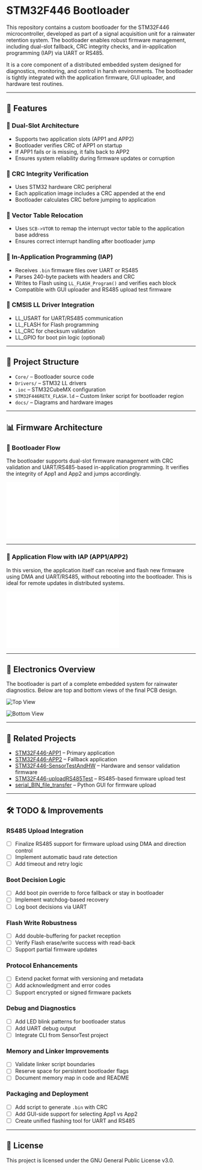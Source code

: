 # STM32F446 Bootloader

This repository contains a custom bootloader for the STM32F446 microcontroller, developed as part of a signal acquisition unit for a rainwater retention system. The bootloader enables robust firmware management, including dual-slot fallback, CRC integrity checks, and in-application programming (IAP) via UART or RS485.

It is a core component of a distributed embedded system designed for diagnostics, monitoring, and control in harsh environments. The bootloader is tightly integrated with the application firmware, GUI uploader, and hardware test routines.

---

## 🚀 Features

### 🔁 Dual-Slot Architecture
- Supports two application slots (APP1 and APP2)
- Bootloader verifies CRC of APP1 on startup
- If APP1 fails or is missing, it falls back to APP2
- Ensures system reliability during firmware updates or corruption

### 🔐 CRC Integrity Verification
- Uses STM32 hardware CRC peripheral
- Each application image includes a CRC appended at the end
- Bootloader calculates CRC before jumping to application

### 🔧 Vector Table Relocation
- Uses `SCB->VTOR` to remap the interrupt vector table to the application base address
- Ensures correct interrupt handling after bootloader jump

### 🔄 In-Application Programming (IAP)
- Receives `.bin` firmware files over UART or RS485
- Parses 240-byte packets with headers and CRC
- Writes to Flash using `LL_FLASH_Program()` and verifies each block
- Compatible with GUI uploader and RS485 upload test firmware

### 🧱 CMSIS LL Driver Integration
- LL_USART for UART/RS485 communication
- LL_FLASH for Flash programming
- LL_CRC for checksum validation
- LL_GPIO for boot pin logic (optional)

---

## 📁 Project Structure

- `Core/` – Bootloader source code
- `Drivers/` – STM32 LL drivers
- `.ioc` – STM32CubeMX configuration
- `STM32F446RETX_FLASH.ld` – Custom linker script for bootloader region
- `docs/` – Diagrams and hardware images

---

## 📊 Firmware Architecture

### 🧭 Bootloader Flow

The bootloader supports dual-slot firmware management with CRC validation and UART/RS485-based in-application programming. It verifies the integrity of App1 and App2 and jumps accordingly.

![Bootloader Flow](docs/SWdesignv2.pdf)

---

### 🧠 Application Flow with IAP (APP1/APP2)

In this version, the application itself can receive and flash new firmware using DMA and UART/RS485, without rebooting into the bootloader. This is ideal for remote updates in distributed systems.

![APP IAP Flow](docs/SWdesignv1.pdf)

---

## 🧪 Electronics Overview

The bootloader is part of a complete embedded system for rainwater diagnostics. Below are top and bottom views of the final PCB design.

![Top View](docs/top.jpg)

![Bottom View](docs/bottom.jpg)

---

## 🔗 Related Projects

- [STM32F446-APP1](https://github.com/Vojtese/STM32F446-APP1) – Primary application
- [STM32F446-APP2](https://github.com/Vojtese/STM32F446-APP2) – Fallback application
- [STM32F446-SensorTestAndHW](https://github.com/Vojtese/STM32F446-SensorTestAndHW) – Hardware and sensor validation firmware
- [STM32F446-uploadRS485Test](https://github.com/Vojtese/STM32F446-uploadRS485Test) – RS485-based firmware upload test
- [serial_BIN_file_transfer](https://github.com/Vojtese/serial_BIN_file_transfer) – Python GUI for firmware upload

---

## 🛠️ TODO & Improvements

### RS485 Upload Integration
- [ ] Finalize RS485 support for firmware upload using DMA and direction control
- [ ] Implement automatic baud rate detection
- [ ] Add timeout and retry logic

### Boot Decision Logic
- [ ] Add boot pin override to force fallback or stay in bootloader
- [ ] Implement watchdog-based recovery
- [ ] Log boot decisions via UART

### Flash Write Robustness
- [ ] Add double-buffering for packet reception
- [ ] Verify Flash erase/write success with read-back
- [ ] Support partial firmware updates

### Protocol Enhancements
- [ ] Extend packet format with versioning and metadata
- [ ] Add acknowledgment and error codes
- [ ] Support encrypted or signed firmware packets

### Debug and Diagnostics
- [ ] Add LED blink patterns for bootloader status
- [ ] Add UART debug output
- [ ] Integrate CLI from SensorTest project

### Memory and Linker Improvements
- [ ] Validate linker script boundaries
- [ ] Reserve space for persistent bootloader flags
- [ ] Document memory map in code and README

### Packaging and Deployment
- [ ] Add script to generate `.bin` with CRC
- [ ] Add GUI-side support for selecting App1 vs App2
- [ ] Create unified flashing tool for UART and RS485

---

## 📜 License

This project is licensed under the GNU General Public License v3.0.
